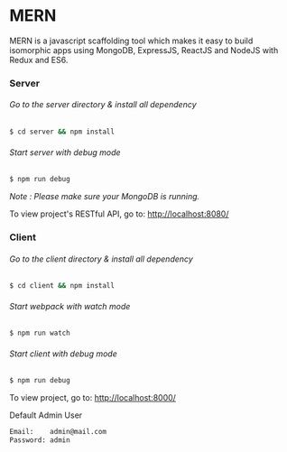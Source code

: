 # MERN
MERN is a javascript scaffolding tool which makes it easy to build isomorphic apps using MongoDB, ExpressJS, ReactJS and NodeJS with Redux and ES6.

### Server
###### Go to the server directory & install all dependency
```sh
$ cd server && npm install
```
###### Start server with debug mode
```sh
$ npm run debug
```
*Note : Please make sure your MongoDB is running.*

To view project's RESTful API, go to: [http://localhost:8080/](http://localhost:8080/)
### Client
###### Go to the client directory & install all dependency
```sh
$ cd client && npm install
```
###### Start webpack with watch mode
```sh
$ npm run watch
```
###### Start client with debug mode
```sh
$ npm run debug
```
To view project, go to: [http://localhost:8000/](http://localhost:8000/)

Default Admin User
```sh
Email:    admin@mail.com
Password: admin
```
